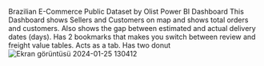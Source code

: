 Brazilian E-Commerce Public Dataset by Olist Power BI Dashboard
This Dashboard shows Sellers and Customers on map and shows total orders and customers.
Also shows the gap between estimated and actual delivery dates (days).
Has 2 bookmarks that makes you switch between review and freight value tables. Acts as a tab.
Has two donut 
![Ekran görüntüsü 2024-01-25 130412](https://github.com/nurgumus/e-commerce-PowerBI/assets/108015878/6a045a29-9497-4925-a095-7b502aa5f262)
